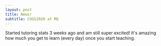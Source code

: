 ```yaml
---
layout: post
title: News!
subtitle: COGS2020 at MQ
---
```


Started tutoring stats 3 weeks ago and am still super excited! It's amazing how much you get to learn (every day) once you start teaching.
